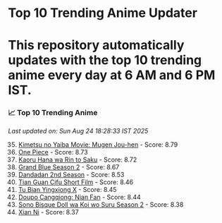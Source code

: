 # Top 10 Trending Anime Updater
# This repository automatically updates with the top 10 trending anime every day at 6 AM and 6 PM IST.

<!-- ANIME_LIST_START -->
### 📈 Top 10 Trending Anime

*Last updated on: Sun Aug 24 18:28:33 IST 2025*

35. [Kimetsu no Yaiba Movie: Mugen Jou-hen](https://myanimelist.net/anime/59192) - Score: 8.79
52. [One Piece](https://myanimelist.net/anime/21) - Score: 8.73
53. [Kaoru Hana wa Rin to Saku](https://myanimelist.net/anime/59845) - Score: 8.72
72. [Grand Blue Season 2](https://myanimelist.net/anime/59986) - Score: 8.67
135. [Dandadan 2nd Season](https://myanimelist.net/anime/60543) - Score: 8.53
165. [Tian Guan Cifu Short Film](https://myanimelist.net/anime/60988) - Score: 8.46
175. [Tu Bian Yingxiong X](https://myanimelist.net/anime/53447) - Score: 8.45
182. [Doupo Cangqiong: Nian Fan](https://myanimelist.net/anime/51039) - Score: 8.44
222. [Sono Bisque Doll wa Koi wo Suru Season 2](https://myanimelist.net/anime/53065) - Score: 8.38
234. [Xian Ni](https://myanimelist.net/anime/55809) - Score: 8.37

<!-- ANIME_LIST_END -->

